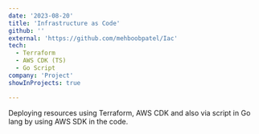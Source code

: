 ```yaml
---
date: '2023-08-20'
title: 'Infrastructure as Code'
github: ''
external: 'https://github.com/mehboobpatel/Iac'
tech:
  - Terraform
  - AWS CDK (TS)
  - Go Script
company: 'Project'
showInProjects: true

---
```


Deploying resources using Terraform, AWS CDK and also via script in Go lang by using AWS SDK in the code.